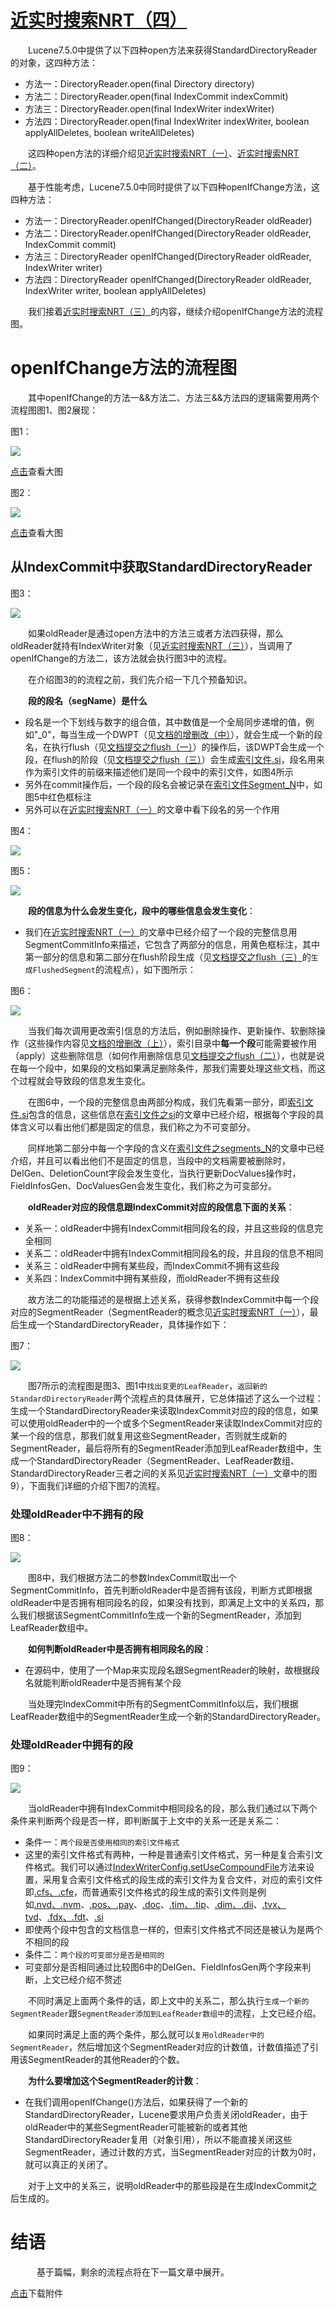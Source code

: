 # [近实时搜索NRT（四）](https://www.amazingkoala.com.cn/Lucene/Index/)

&emsp;&emsp;Lucene7.5.0中提供了以下四种open方法来获得StandardDirectoryReader的对象，这四种方法：

- 方法一：DirectoryReader.open(final Directory directory)
- 方法二：DirectoryReader.open(final IndexCommit indexCommit)
- 方法三：DirectoryReader.open(final IndexWriter indexWriter)
- 方法四：DirectoryReader.open(final IndexWriter indexWriter, boolean applyAllDeletes, boolean writeAllDeletes)

&emsp;&emsp;这四种open方法的详细介绍见[近实时搜索NRT（一）](https://www.amazingkoala.com.cn/Lucene/Index/)、[近实时搜索NRT（二）](https://www.amazingkoala.com.cn/Lucene/Index/2019/0917/94.html)。

&emsp;&emsp;基于性能考虑，Lucene7.5.0中同时提供了以下四种openIfChange方法，这四种方法：

- 方法一：DirectoryReader.openIfChanged(DirectoryReader oldReader) 
- 方法二：DirectoryReader.openIfChanged(DirectoryReader oldReader, IndexCommit commit)
- 方法三：DirectoryReader openIfChanged(DirectoryReader oldReader, IndexWriter writer) 
- 方法四：DirectoryReader openIfChanged(DirectoryReader oldReader, IndexWriter writer, boolean applyAllDeletes)

&emsp;&emsp;我们接着[近实时搜索NRT（三）](https://www.amazingkoala.com.cn/Lucene/Index/2019/0920/95.html)的内容，继续介绍openIfChange方法的流程图。

# openIfChange方法的流程图

&emsp;&emsp;其中openIfChange的方法一&&方法二、方法三&&方法四的逻辑需要用两个流程图图1、图2展现：

图1：

<img src="http://www.amazingkoala.com.cn/uploads/lucene/index/近实时搜索NRT/近实时搜索NRT（四）/1.png">

[点击](http://www.amazingkoala.com.cn/uploads/lucene/index/近实时搜索NRT/近实时搜索NRT（四）/方法一__方法二.html)查看大图

图2：

<img src="http://www.amazingkoala.com.cn/uploads/lucene/index/近实时搜索NRT/近实时搜索NRT（四）/2.png">

[点击](http://www.amazingkoala.com.cn/uploads/lucene/index/近实时搜索NRT/近实时搜索NRT（四）/方法三__方法四.html)查看大图

## 从IndexCommit中获取StandardDirectoryReader

图3：

<img src="http://www.amazingkoala.com.cn/uploads/lucene/index/近实时搜索NRT/近实时搜索NRT（四）/3.png">

&emsp;&emsp;如果oldReader是通过open方法中的方法三或者方法四获得，那么oldReader就持有IndexWriter对象（见[近实时搜索NRT（三）](https://www.amazingkoala.com.cn/Lucene/Index/2019/0920/95.html)），当调用了openIfChange的方法二，该方法就会执行图3中的流程。

&emsp;&emsp;在介绍图3的的流程之前，我们先介绍一下几个预备知识。

&emsp;&emsp;**段的段名（segName）是什么**

-	段名是一个下划线与数字的组合值，其中数值是一个全局同步递增的值，例如"\_0"，每当生成一个DWPT（见[文档的增删改（中）](https://www.amazingkoala.com.cn/Lucene/Index/2019/0628/69.html)），就会生成一个新的段名，在执行flush（见[文档提交之flush（一）](https://www.amazingkoala.com.cn/Lucene/Index/2019/0716/74.html)）的操作后，该DWPT会生成一个段，在flush的阶段（见[文档提交之flush（三）](https://www.amazingkoala.com.cn/Lucene/Index/2019/0725/76.html)）会生成[索引文件.si](https://www.amazingkoala.com.cn/Lucene/suoyinwenjian/2019/0605/63.html)，段名用来作为索引文件的前缀来描述他们是同一个段中的索引文件，如图4所示
-	另外在commit操作后，一个段的段名会被记录在[索引文件Segment_N](https://www.amazingkoala.com.cn/Lucene/suoyinwenjian/2019/0610/65.html)中，如图5中红色框标注
-	另外可以在[近实时搜索NRT（一）](https://www.amazingkoala.com.cn/Lucene/Index/2019/0916/93.html)的文章中看下段名的另一个作用

图4：

<img src="http://www.amazingkoala.com.cn/uploads/lucene/index/近实时搜索NRT/近实时搜索NRT（四）/4.png">

图5：

<img src="http://www.amazingkoala.com.cn/uploads/lucene/index/近实时搜索NRT/近实时搜索NRT（四）/5.png">

&emsp;&emsp;**段的信息为什么会发生变化，段中的哪些信息会发生变化**：

- 我们在[近实时搜索NRT（一）](https://www.amazingkoala.com.cn/Lucene/Index/2019/0916/93.html)的文章中已经介绍了一个段的完整信息用SegmentCommitInfo来描述，它包含了两部分的信息，用黄色框标注，其中第一部分的信息和第二部分在flush阶段生成（见[文档提交之flush（三）](https://www.amazingkoala.com.cn/Lucene/Index/2019/0725/76.html)的`生成FlushedSegment`的流程点），如下图所示：

图6：

<img src="http://www.amazingkoala.com.cn/uploads/lucene/index/近实时搜索NRT/近实时搜索NRT（四）/6.png">

&emsp;&emsp;当我们每次调用更改索引信息的方法后，例如删除操作、更新操作、软删除操作（这些操作内容见[文档的增删改（上）](https://www.amazingkoala.com.cn/Lucene/Index/2019/0626/68.html)），索引目录中**每一个段**可能需要被作用（apply）这些删除信息（如何作用删除信息见[文档提交之flush（二）](https://www.amazingkoala.com.cn/Lucene/Index/2019/0718/75.html)），也就是说在每一个段中，如果段的文档如果满足删除条件，那我们需要处理这些文档，而这个过程就会导致段的信息发生变化。

&emsp;&emsp;在图6中，一个段的完整信息由两部分构成，我们先看第一部分，即[索引文件.si](https://www.amazingkoala.com.cn/Lucene/suoyinwenjian/2019/0605/63.html)包含的信息，这些信息在[索引文件之si](https://www.amazingkoala.com.cn/Lucene/suoyinwenjian/2019/0605/63.html)的文章中已经介绍，根据每个字段的具体含义可以看出他们都是固定的信息，我们称之为不可变部分。

&emsp;&emsp;同样地第二部分中每一个字段的含义在[索引文件之segments_N](https://www.amazingkoala.com.cn/Lucene/suoyinwenjian/2019/0610/65.html)的文章中已经介绍，并且可以看出他们不是固定的信息，当段中的文档需要被删除时，DelGen、DeletionCount字段会发生变化，当执行更新DocValues操作时，FieldInfosGen、DocValuesGen会发生变化，我们称之为可变部分。


&emsp;&emsp;**oldReader对应的段信息跟IndexCommit对应的段信息下面的关系**：

- 关系一：oldReader中拥有IndexCommit相同段名的段，并且这些段的信息完全相同
- 关系二：oldReader中拥有IndexCommit相同段名的段，并且段的信息不相同
- 关系三：oldReader中拥有某些段，而IndexCommit不拥有这些段
- 关系四：IndexCommit中拥有某些段，而oldReader不拥有这些段

&emsp;&emsp;故方法二的功能描述的是根据上述关系，获得参数IndexCommit中每一个段对应的SegmentReader（SegmentReader的概念见[近实时搜索NRT（一）](https://www.amazingkoala.com.cn/Lucene/Index/2019/0916/93.html)），最后生成一个StandardDirectoryReader，具体操作如下：

图7：

<img src="http://www.amazingkoala.com.cn/uploads/lucene/index/近实时搜索NRT/近实时搜索NRT（四）/7.png">

&emsp;&emsp;图7所示的流程图是图3、图1中`找出变更的LeafReader`，`返回新的StandardDirectoryReader`两个流程点的具体展开，它总体描述了这么一个过程：生成一个StandardDirectoryReader来读取IndexCommit对应的段的信息，如果可以使用oldReader中的一个或多个SegmentReader来读取IndexCommit对应的某一个段的信息，那我们就复用这些SegmentReader，否则就生成新的SegmentReader，最后将所有的SegmentReader添加到LeafReader数组中，生成一个StandardDirectoryReader（SegmentReader、LeafReader数组、StandardDirectoryReader三者之间的关系见[近实时搜索NRT（一）](https://www.amazingkoala.com.cn/Lucene/Index/2019/0916/93.html)文章中的图9），下面我们详细的介绍下图7的流程。

### 处理oldReader中不拥有的段

图8：

<img src="http://www.amazingkoala.com.cn/uploads/lucene/index/近实时搜索NRT/近实时搜索NRT（四）/8.png">

&emsp;&emsp;图8中，我们根据方法二的参数IndexCommit取出一个SegmentCommitInfo，首先判断oldReader中是否拥有该段，判断方式即根据oldReader中是否拥有相同段名的段，如果没有找到，即满足上文中的关系四，那么我们根据该SegmentCommitInfo生成一个新的SegmentReader，添加到LeafReader数组中。

&emsp;&emsp;**如何判断oldReader中是否拥有相同段名的段**：

- 在源码中，使用了一个Map来实现段名跟SegmentReader的映射，故根据段名就能判断oldReader中是否拥有某个段

&emsp;&emsp;当处理完IndexCommit中所有的SegmentCommitInfo以后，我们根据LeafReader数组中的SegmentReader生成一个新的StandardDirectoryReader。

### 处理oldReader中拥有的段

图9：

<img src="http://www.amazingkoala.com.cn/uploads/lucene/index/近实时搜索NRT/近实时搜索NRT（四）/9.png">

&emsp;&emsp;当oldReader中拥有IndexCommit中相同段名的段，那么我们通过以下两个条件来判断两个段是否一样，即判断属于上文中的关系一还是关系二：

-	条件一：`两个段是否使用相同的索引文件格式`
  -	这里的索引文件格式有两种，一种是普通索引文件格式，另一种是复合索引文件格式。我们可以通过[IndexWriterConfig.setUseCompoundFile](https://github.com/LuXugang/Lucene-7.5.0/blob/master/solr-7.5.0/lucene/core/src/java/org/apache/lucene/index/IndexWriterConfig.java)方法来设置，采用复合索引文件格式的段生成的索引文件为复合文件，对应的索引文件即[.cfs、.cfe](https://www.amazingkoala.com.cn/Lucene/suoyinwenjian/2019/0710/73.html)，而普通索引文件格式的段生成的索引文件则是例如[.nvd、.nvm](https://www.amazingkoala.com.cn/Lucene/suoyinwenjian/2019/0305/39.html)、[.pos、.pay](https://www.amazingkoala.com.cn/Lucene/suoyinwenjian/2019/0324/41.html)、[.doc](https://www.amazingkoala.com.cn/Lucene/suoyinwenjian/2019/0324/42.html)、[.tim、.tip](https://www.amazingkoala.com.cn/Lucene/suoyinwenjian/2019/0401/43.html)、[.dim、.dii](https://www.amazingkoala.com.cn/Lucene/suoyinwenjian/2019/0424/53.html)、[.tvx、tvd](https://www.amazingkoala.com.cn/Lucene/suoyinwenjian/2019/0429/56.html)、[.fdx、.fdt](https://www.amazingkoala.com.cn/Lucene/suoyinwenjian/2019/0301/38.html)、[.si](https://www.amazingkoala.com.cn/Lucene/suoyinwenjian/2019/0605/63.html)
  -	即使两个段中包含的文档信息一样的，但索引文件格式不同还是被认为是两个不相同的段
-	条件二：`两个段的可变部分是否是相同的`
  -	可变部分是否相同通过比较图6中的DelGen、FieldInfosGen两个字段来判断，上文已经介绍不赘述

&emsp;&emsp;不同时满足上面两个条件的话，即上文中的关系二，那么执行`生成一个新的SegmentReader`跟`SegmentReader添加到LeafReader数组中`的流程，上文已经介绍。

&emsp;&emsp;如果同时满足上面的两个条件，那么就可以`复用oldReader中的SegmentReader`，然后增加这个SegmentReader对应的计数值，计数值描述了引用该SegmentReader的其他Reader的个数。

&emsp;&emsp;**为什么要增加这个SegmentReader的计数**：

-	在我们调用openIfChange()方法后，如果获得了一个新的StandardDirectoryReader，Lucene要求用户负责关闭oldReader，由于oldReader中的某些SegmentReader可能被新的或者其他StandardDirectoryReader复用（对象引用），所以不能直接关闭这些SegmentReader，通过计数的方式，当SegmentReader对应的计数为0时，就可以真正的关闭了。

&emsp;&emsp;对于上文中的关系三，说明oldReader中的那些段是在生成IndexCommit之后生成的。

# 结语

&emsp;&emsp; 基于篇幅，剩余的流程点将在下一篇文章中展开。

[点击](http://www.amazingkoala.com.cn/attachment/Lucene/Index/近实时搜索NRT/近实时搜索NRT（四）/近实时搜索NRT（四）.zip)下载附件


